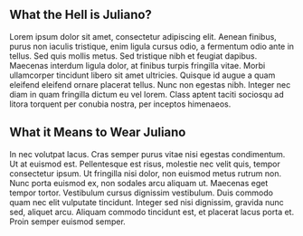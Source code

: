 ## What the Hell is Juliano?

Lorem ipsum dolor sit amet, consectetur adipiscing elit. Aenean finibus, purus non iaculis tristique, enim ligula cursus odio, a fermentum odio ante in tellus. Sed quis mollis metus. Sed tristique nibh et feugiat dapibus. Maecenas interdum ligula dolor, at finibus turpis fringilla vitae. Morbi ullamcorper tincidunt libero sit amet ultricies. Quisque id augue a quam eleifend eleifend ornare placerat tellus. Nunc non egestas nibh. Integer nec diam in quam fringilla dictum eu vel lorem. Class aptent taciti sociosqu ad litora torquent per conubia nostra, per inceptos himenaeos.

## What it Means to Wear Juliano

In nec volutpat lacus. Cras semper purus vitae nisi egestas condimentum. Ut at euismod est. Pellentesque est risus, molestie nec velit quis, tempor consectetur ipsum. Ut fringilla nisi dolor, non euismod metus rutrum non. Nunc porta euismod ex, non sodales arcu aliquam ut. Maecenas eget tempor tortor. Vestibulum cursus dignissim vestibulum. Duis commodo quam nec elit vulputate tincidunt. Integer sed nisi dignissim, gravida nunc sed, aliquet arcu. Aliquam commodo tincidunt est, et placerat lacus porta et. Proin semper euismod semper.
